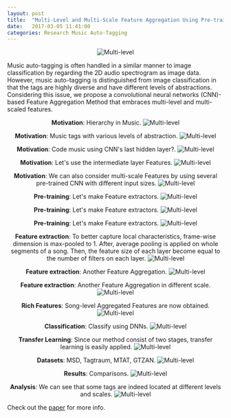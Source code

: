 ```yaml
---
layout: post
title:  "Multi-Level and Multi-Scale Feature Aggregation Using Pre-trained Convolutional Neural Networks for Music Auto-tagging"
date:   2017-03-05 11:41:00
categories: Research Music Auto-Tagging
---
```


<p align="center">
  <img src="/assets/images/spl2017/spl1.png" alt="Multi-level" style="max-width: 100%;">
</p>
Music auto-tagging is often handled in a similar manner to image classification by regarding the 2D audio spectrogram as image data. However, music auto-tagging is distinguished from image classification in that the tags are highly diverse and have different levels of abstractions. Considering this issue, we propose a convolutional neural networks (CNN)-based Feature Aggregation Method that embraces multi-level and multi-scaled features.

<p align="center">
<strong>Motivation</strong>: Hierarchy in Music.
  <img src="/assets/images/spl2017/spl2.jpeg" alt="Multi-level" style="max-width: 100%;">
</p>

<p align="center">
<strong>Motivation</strong>: Music tags with various levels of abstraction.
  <img src="/assets/images/spl2017/spl3.jpeg" alt="Multi-level" style="max-width: 100%;">
</p>

<p align="center">
<strong>Motivation</strong>: Code music using CNN's last hidden layer?.
  <img src="/assets/images/spl2017/spl4.jpeg" alt="Multi-level" style="max-width: 100%;">
</p>

<p align="center">
<strong>Motivation</strong>: Let's use the intermediate layer Features.
  <img src="/assets/images/spl2017/spl5.jpeg" alt="Multi-level" style="max-width: 100%;">
</p>

<p align="center">
<strong>Motivation</strong>: We can also consider multi-scale Features by using several pre-trained CNN with different input sizes.
  <img src="/assets/images/spl2017/spl6.jpeg" alt="Multi-level" style="max-width: 100%;">
</p>

<p align="center">
<strong>Pre-training</strong>: Let's make Feature extractors.
  <img src="/assets/images/spl2017/spl7.jpeg" alt="Multi-level" style="max-width: 100%;">
</p>

<p align="center">
<strong>Pre-training</strong>: Let's make Feature extractors.
  <img src="/assets/images/spl2017/spl8.jpeg" alt="Multi-level" style="max-width: 100%;">
</p>

<p align="center">
<strong>Pre-training</strong>: Let's make Feature extractors.
  <img src="/assets/images/spl2017/spl9.jpeg" alt="Multi-level" style="max-width: 100%;">
</p>

<p align="center">
<strong>Feature extraction</strong>: To better capture local characteristics, frame-wise dimension is max-pooled to 1. After, average pooling is applied on whole segments of a song. Then, the feature size of each layer become equal to the number of filters on each layer.
  <img src="/assets/images/spl2017/spl10.jpeg" alt="Multi-level" style="max-width: 100%;">
</p>

<p align="center">
<strong>Feature extraction</strong>: Another Feature Aggregation.
  <img src="/assets/images/spl2017/spl11.jpeg" alt="Multi-level" style="max-width: 100%;">
</p>

<p align="center">
<strong>Feature extraction</strong>: Another Feature Aggregation in different scale.
  <img src="/assets/images/spl2017/spl12.jpeg" alt="Multi-level" style="max-width: 100%;">
</p>

<p align="center">
<strong>Rich Features</strong>: Song-level Aggregated Features are now obtained.
  <img src="/assets/images/spl2017/spl13.jpeg" alt="Multi-level" style="max-width: 100%;">
</p>

<p align="center">
<strong>Classification</strong>: Classify using DNNs.
  <img src="/assets/images/spl2017/spl14.jpeg" alt="Multi-level" style="max-width: 100%;">
</p>

<p align="center">
<strong>Transfer Learning</strong>: Since our method consist of two stages, transfer learning is easily applied.
  <img src="/assets/images/spl2017/spl15.jpeg" alt="Multi-level" style="max-width: 100%;">
</p>

<p align="center">
<strong>Datasets</strong>: MSD, Tagtraum, MTAT, GTZAN.
  <img src="/assets/images/spl2017/spl16.jpeg" alt="Multi-level" style="max-width: 100%;">
</p>

<p align="center">
<strong>Results</strong>: Comparisons.
  <img src="/assets/images/spl2017/spl17.jpeg" alt="Multi-level" style="max-width: 100%;">
</p>

<p align="center">
<strong>Analysis</strong>: We can see that some tags are indeed located at different levels and scales.
  <img src="/assets/images/spl2017/spl18.jpeg" alt="Multi-level" style="max-width: 100%;">
</p>


Check out the [paper][arXiv] for more info.

[arXiv]:    https://arxiv.org/abs/1703.01793
